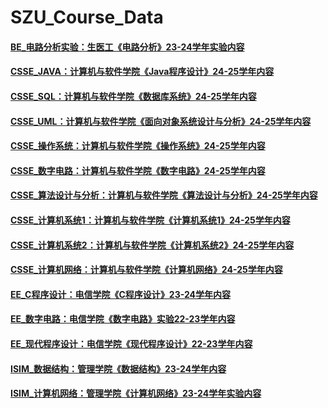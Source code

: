 # SZU_Course_Data

#### [BE_电路分析实验：生医工《电路分析》23-24学年实验内容](https://github.com/O-utIn/SZU_Course/tree/main/BE_%E7%94%B5%E8%B7%AF%E5%88%86%E6%9E%90%E5%AE%9E%E9%AA%8C)
#### [CSSE_JAVA：计算机与软件学院《Java程序设计》24-25学年内容](https://github.com/O-utIn/SZU_Course/tree/main/CSSE_JAVA)
#### [CSSE_SQL：计算机与软件学院《数据库系统》24-25学年内容](https://github.com/O-utIn/SZU_Course/tree/main/CSSE_SQL)
#### [CSSE_UML：计算机与软件学院《面向对象系统设计与分析》24-25学年内容](https://github.com/O-utIn/SZU_Course/tree/main/CSSE_UML)
#### [CSSE_操作系统：计算机与软件学院《操作系统》24-25学年内容](https://github.com/O-utIn/SZU_Course/tree/aaa5a5e74a8a79225df52e910d6be366b5668edc/CSSE_%E6%93%8D%E4%BD%9C%E7%B3%BB%E7%BB%9F)
#### [CSSE_数字电路：计算机与软件学院《数字电路》24-25学年内容](https://github.com/O-utIn/SZU_Course/tree/b0683323bea211a365b3285d641add179c3b4513/CSSE_%E6%95%B0%E5%AD%97%E7%94%B5%E8%B7%AF)
#### [CSSE_算法设计与分析：计算机与软件学院《算法设计与分析》24-25学年内容](https://github.com/O-utIn/SZU_Course/tree/20b330d93554757e6e50af0fec01678a2ff9cb59/CSSE_%E7%AE%97%E6%B3%95%E8%AE%BE%E8%AE%A1%E4%B8%8E%E5%88%86%E6%9E%90)
#### [CSSE_计算机系统1：计算机与软件学院《计算机系统1》24-25学年内容](https://github.com/O-utIn/SZU_Course/tree/bf4e449d89cd78121a3e44a607f3dded9d6ff1a3/CSSE_%E8%AE%A1%E7%AE%97%E6%9C%BA%E7%B3%BB%E7%BB%9F1)
#### [CSSE_计算机系统2：计算机与软件学院《计算机系统2》24-25学年内容](https://github.com/O-utIn/SZU_Course/tree/a3601f06430740e0a6f6d6f8e0e6ad63b3f338a8/CSSE_%E8%AE%A1%E7%AE%97%E6%9C%BA%E7%B3%BB%E7%BB%9F2)
#### [CSSE_计算机网络：计算机与软件学院《计算机网络》24-25学年内容](https://github.com/O-utIn/SZU_Course/tree/6b2dbd7c4da48c38461391ff311d0c2e9e60f9c6/CSSE_%E8%AE%A1%E7%AE%97%E6%9C%BA%E7%BD%91%E7%BB%9C)
#### [EE_C程序设计：电信学院《C程序设计》23-24学年内容](https://github.com/O-utIn/SZU_Course/tree/main/EE_C%E7%A8%8B%E5%BA%8F%E8%AE%BE%E8%AE%A1)
#### [EE_数字电路：电信学院《数字电路》实验22-23学年内容](https://github.com/O-utIn/SZU_Course/tree/main/EE_%E6%95%B0%E5%AD%97%E7%94%B5%E8%B7%AF)
#### [EE_现代程序设计：电信学院《现代程序设计》22-23学年内容](https://github.com/O-utIn/SZU_Course/tree/main/EE_%E7%8E%B0%E4%BB%A3%E7%A8%8B%E5%BA%8F%E8%AE%BE%E8%AE%A1)
#### [ISIM_数据结构：管理学院《数据结构》23-24学年内容](https://github.com/O-utIn/SZU_Course/tree/main/ISIM_%E6%95%B0%E6%8D%AE%E7%BB%93%E6%9E%84)
#### [ISIM_计算机网络：管理学院《计算机网络》23-24学年实验内容](https://github.com/O-utIn/SZU_Course/tree/main/ISIM_%E8%AE%A1%E7%AE%97%E6%9C%BA%E7%BD%91%E7%BB%9C)

